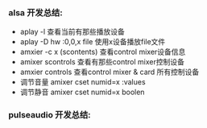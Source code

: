 ### alsa 开发总结:
* aplay -l 查看当前有那些播放设备
* aplay -D hw :0,0,x file 使用x设备播放file文件
* amxier -c x (scontents) 查看control mixer设备信息
* amixer scontrols  查看有那些control mixer控制设备
* amxier controls 查看control mixer & card 所有控制设备
* 调节音量 amixer cset numid=x :values
* 调节静音 amixer cset numid=x boolen

### pulseaudio 开发总结:
